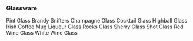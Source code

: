 ### Glassware
Pint Glass
Brandy Snifters
Champagne Glass
Cocktail Glass
Highball Glass
Irish Coffee Mug
Liqueur Glass
Rocks Glass
Sherry Glass
Shot Glass
Red Wine Glass
White Wine Glass